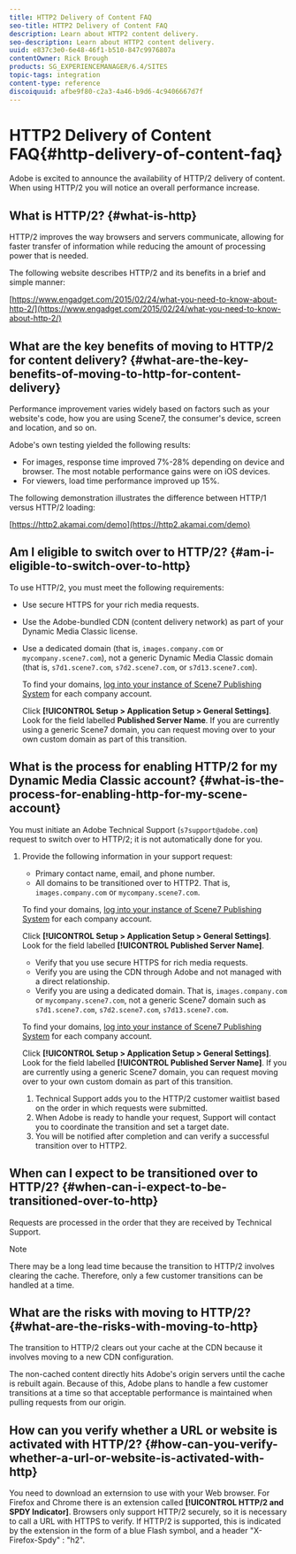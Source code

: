 ```yaml
---
title: HTTP2 Delivery of Content FAQ
seo-title: HTTP2 Delivery of Content FAQ
description: Learn about HTTP2 content delivery.
seo-description: Learn about HTTP2 content delivery.
uuid: e837c3e0-6e48-46f1-b510-847c9976807a
contentOwner: Rick Brough
products: SG_EXPERIENCEMANAGER/6.4/SITES
topic-tags: integration
content-type: reference
discoiquuid: afbe9f80-c2a3-4a46-b9d6-4c9406667d7f
---
```


# HTTP2 Delivery of Content FAQ{#http-delivery-of-content-faq}

Adobe is excited to announce the availability of HTTP/2 delivery of content. When using HTTP/2 you will notice an overall performance increase.

## What is HTTP/2? {#what-is-http}

HTTP/2 improves the way browsers and servers communicate, allowing for faster transfer of information while reducing the amount of processing power that is needed.

The following website describes HTTP/2 and its benefits in a brief and simple manner:

[https://www.engadget.com/2015/02/24/what-you-need-to-know-about-http-2/](https://www.engadget.com/2015/02/24/what-you-need-to-know-about-http-2/)

## What are the key benefits of moving to HTTP/2 for content delivery? {#what-are-the-key-benefits-of-moving-to-http-for-content-delivery}

Performance improvement varies widely based on factors such as your website's code, how you are using Scene7, the consumer's device, screen and location, and so on.

Adobe's own testing yielded the following results:

* For images, response time improved 7%-28% depending on device and browser. The most notable performance gains were on iOS devices.
* For viewers, load time performance improved up 15%.

The following demonstration illustrates the difference between HTTP/1 versus HTTP/2 loading:

[https://http2.akamai.com/demo](https://http2.akamai.com/demo)

## Am I eligible to switch over to HTTP/2? {#am-i-eligible-to-switch-over-to-http}

To use HTTP/2, you must meet the following requirements:

* Use secure HTTPS for your rich media requests.
* Use the Adobe-bundled CDN (content delivery network) as part of your Dynamic Media Classic license.
* Use a dedicated domain (that is, `images.company.com` or `mycompany.scene7.com`), not a generic Dynamic Media Classic domain (that is, `s7d1.scene7.com`, `s7d2.scene7.com`, or `s7d13.scene7.com`).

  To find your domains, [log into your instance of Scene7 Publishing System](https://www.adobe.com/marketing-cloud/experience-manager/scene7-login.html) for each company account.

  Click **[!UICONTROL Setup > Application Setup > General Settings]**. Look for the field labelled **Published Server Name**. If you are currently using a generic Scene7 domain, you can request moving over to your own custom domain as part of this transition.

## What is the process for enabling HTTP/2 for my Dynamic Media Classic account? {#what-is-the-process-for-enabling-http-for-my-scene-account}

You must initiate an Adobe Technical Support (`s7support@adobe.com`) request to switch over to HTTP/2; it is not automatically done for you.

1. Provide the following information in your support request:

     * Primary contact name, email, and phone number.
     * All domains to be transitioned over to HTTP2. That is, `images.company.com` or `mycompany.scene7.com`.

     To find your domains, [log into your instance of Scene7 Publishing System](https://www.adobe.com/marketing-cloud/experience-manager/scene7-login.html) for each company account.

     Click **[!UICONTROL Setup > Application Setup > General Settings]**. Look for the field labelled **[!UICONTROL Published Server Name]**.

     * Verify that you use secure HTTPS for rich media requests.
     * Verify you are using the CDN through Adobe and not managed with a direct relationship.
     * Verify you are using a dedicated domain. That is, `images.company.com` or `mycompany.scene7.com`, not a generic Scene7 domain such as `s7d1.scene7.com`, `s7d2.scene7.com`, `s7d13.scene7.com`.

     To find your domains, [log into your instance of Scene7 Publishing System](https://www.adobe.com/marketing-cloud/experience-manager/scene7-login.html) for each company account.

     Click **[!UICONTROL Setup > Application Setup > General Settings]**. Look for the field labelled **[!UICONTROL Published Server Name]**. If you are currently using a generic Scene7 domain, you can request moving over to your own custom domain as part of this transition.

     1. Technical Support adds you to the HTTP/2 customer waitlist based on the order in which requests were submitted.
     1. When Adobe is ready to handle your request, Support will contact you to coordinate the transition and set a target date.
     1. You will be notified after completion and can verify a successful transition over to HTTP2.

## When can I expect to be transitioned over to HTTP/2? {#when-can-i-expect-to-be-transitioned-over-to-http}

Requests are processed in the order that they are received by Technical Support.

>[!NOTE]
>
>There may be a long lead time because the transition to HTTP/2 involves clearing the cache. Therefore, only a few customer transitions can be handled at a time.

## What are the risks with moving to HTTP/2? {#what-are-the-risks-with-moving-to-http}

The transition to HTTP/2 clears out your cache at the CDN because it involves moving to a new CDN configuration.

The non-cached content directly hits Adobe's origin servers until the cache is rebuilt again. Because of this, Adobe plans to handle a few customer transitions at a time so that acceptable performance is maintained when pulling requests from our origin.

## How can you verify whether a URL or website is activated with HTTP/2? {#how-can-you-verify-whether-a-url-or-website-is-activated-with-http}

You need to download an externsion to use with your Web browser. For Firefox and Chrome there is an extension called **[!UICONTROL HTTP/2 and SPDY Indicator]**. Browsers only support HTTP/2 securely, so it is necessary to call a URL with HTTPS to verify. If HTTP/2 is supported, this is indicated by the extension in the form of a blue Flash symbol, and a header "X-Firefox-Spdy" : "h2".
